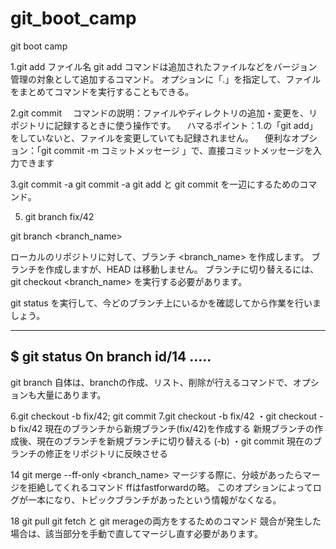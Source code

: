 # git_boot_camp
git boot camp

1.git add ファイル名
git add コマンドは追加されたファイルなどをバージョン管理の対象として追加するコマンド。
オプションに「.」を指定して、ファイルをまとめてコマンドを実行することもできる。


2.git commit
　コマンドの説明：ファイルやディレクトリの追加・変更を、リポジトリに記録するときに使う操作です。
　ハマるポイント：1.の「git add」をしていないと、ファイルを変更していても記録されません。
　便利なオプション：「git commit -m コミットメッセージ 」で、直接コミットメッセージを入力できます

3.git commit -a
git commit -a
git add と git commit を一辺にするためのコマンド。


5. git branch fix/42

git branch <branch_name>

ローカルのリポジトリに対して、ブランチ <branch_name> を作成します。
ブランチを作成しますが、HEAD は移動しません。
ブランチに切り替えるには、git checkout <branch_name> を実行する必要があります。

git status を実行して、今どのブランチ上にいるかを確認してから作業を行いましょう。

----------------
$ git status
On branch id/14
.....
----------------

git branch 自体は、branchの作成、リスト、削除が行えるコマンドで、オプションも大量にあります。

6.git checkout -b fix/42; git commit
7.git checkout -b fix/42
・git checkout -b fix/42
    現在のブランチから新規ブランチ(fix/42)を作成する
    新規ブランチの作成後、現在のブランチを新規ブランチに切り替える (-b)
・git commit
    現在のブランチの修正をリポジトリに反映させる

14 git merge --ff-only <branch_name>
マージする際に、分岐があったらマージを拒絶してくれるコマンド
ffはfastforwardの略。
このオプションによってログが一本になり、トピックブランチがあったという情報がなくなる。


18 git pull
 git fetch と git merageの両方をするためのコマンド
 競合が発生した場合は、該当部分を手動で直してマージし直す必要があります。
